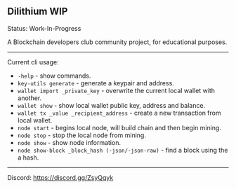 Dilithium WIP
---

Status: Work-In-Progress

A Blockchain developers club community project, for educational purposes.

---

Current cli usage:
- `-help` - show commands.
- `key-utils generate` - generate a keypair and address.
- `wallet import _private_key` - overwrite the current local wallet with another.
- `wallet show` - show local wallet public key, address and balance.
- `wallet tx _value _recipient_address` - create a new transaction from local wallet.
- `node start` - begins local node, will build chain and then begin mining.
- `node stop` - stop the local node from mining.
- `node show` - show node information.
- `node show-block _block_hash (-json/-json-raw)` - find a block using the a hash.

---

Discord: https://discord.gg/ZsyQqyk

